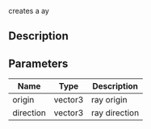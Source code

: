 creates a ay


## Description




## Parameters

<table>
<thead>
	<tr>
		<th>Name</th>
		<th>Type</th>
		<th>Description</th>
	</tr>
</thead>
<tr>
	<td>origin</td>
	<td><div class='bg-blue-800 px-2 py-px text-white rounded-sm'>vector3</div></td>
	<td>ray origin</td>
</tr>
<tr>
	<td>direction</td>
	<td><div class='bg-blue-800 px-2 py-px text-white rounded-sm'>vector3</div></td>
	<td>ray direction</td>
</tr>
</table>